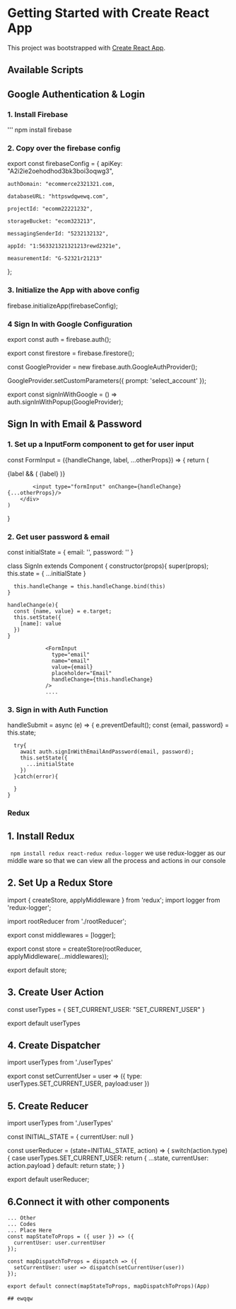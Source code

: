 # Getting Started with Create React App

This project was bootstrapped with [Create React App](https://github.com/facebook/create-react-app).

## Available Scripts

## Google Authentication & Login
### 1. Install Firebase
''' npm install firebase

### 2. Copy over the firebase config
export const firebaseConfig = {
    apiKey: "A2i2ie2oehodhod3bk3boi3oqwg3",

    authDomain: "ecommerce2321321.com,

    databaseURL: "httpswdqwewq.com",

    projectId: "ecomm22221232",

    storageBucket: "ecom323213",

    messagingSenderId: "5232132132",

    appId: "1:563321321321213rewd2321e",

    measurementId: "G-52321r21213"

  };

### 3. Initialize the App with above config
firebase.initializeApp(firebaseConfig);

### 4 Sign In with Google Configuration
export const auth = firebase.auth();

export const firestore = firebase.firestore();


const GoogleProvider = new firebase.auth.GoogleAuthProvider();

GoogleProvider.setCustomParameters({ prompt: 'select_account' });

export const signInWithGoogle = () => auth.signInWithPopup(GoogleProvider);



## Sign In with Email & Password

### 1. Set up a InputForm component to get for user input
const FormInput = ({handleChange, label, ...otherProps}) => {
    return (
        <div className="formRow">
            {label && (
                <label>
                    {label}
                </label>
            )}

            <input type="formInput" onChange={handleChange} {...otherProps}/>
        </div>
    )
}


### 2. Get user password & email
const initialState = {
  email: '',
  password: ''
}

class SignIn extends Component {
    constructor(props){
      super(props);
      this.state = {
        ...initialState
      }

      this.handleChange = this.handleChange.bind(this)
    }

    handleChange(e){
      const {name, value} = e.target;
      this.setState({
        [name]: value
      })
    }
<form onSubmit={this.handleSubmit}>

                <FormInput
                  type="email"
                  name="email"
                  value={email}
                  placeholder="Email"
                  handleChange={this.handleChange}
                />
                ....


### 3. Sign in with Auth Function
handleSubmit = async (e) => {
      e.preventDefault();
      const {email, password} = this.state;

      try{
        await auth.signInWithEmailAndPassword(email, password);
        this.setState({
          ...initialState
        })
      }catch(error){
        
      }
    }

### Redux
## 1. Install Redux
``` npm install redux react-redux redux-logger```
we use redux-logger as our middle ware so that we can view all the process and actions in our console
## 2. Set Up a Redux Store
import { createStore, applyMiddleware } from 'redux';
import logger from 'redux-logger';

import rootReducer from './rootReducer';

export const middlewares = [logger];

export const store = createStore(rootReducer, applyMiddleware(...middlewares));

export default store;
## 3. Create User Action
const userTypes = {
    SET_CURRENT_USER: "SET_CURRENT_USER"
}

export default userTypes
## 4. Create Dispatcher
import userTypes from './userTypes'

export const setCurrentUser = user => ({
    type: userTypes.SET_CURRENT_USER,
    payload:user
})
## 5. Create Reducer
import userTypes from './userTypes'

const INITIAL_STATE = {
    currentUser: null
}

const userReducer = (state=INITIAL_STATE, action) => {
    switch(action.type) {
        case userTypes.SET_CURRENT_USER:
            return {
                ...state,
                currentUser: action.payload
            }
        default:
            return state;
    }
}

export default userReducer;
## 6.Connect it with other components
```const { currentUser } = this.props;
... Other
... Codes
... Place Here
const mapStateToProps = ({ user }) => ({
  currentUser: user.currentUser
});

const mapDispatchToProps = dispatch => ({
  setCurrentUser: user => dispatch(setCurrentUser(user))
});

export default connect(mapStateToProps, mapDispatchToProps)(App)

## ewqqw

